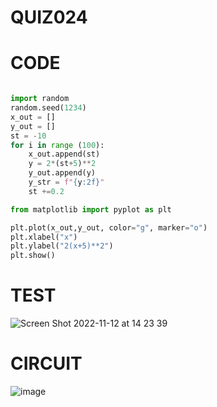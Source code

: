 # QUIZ024

# CODE
```.py

import random
random.seed(1234)
x_out = []
y_out = []
st = -10
for i in range (100):
    x_out.append(st)
    y = 2*(st+5)**2
    y_out.append(y)
    y_str = f"{y:2f}"
    st +=0.2

from matplotlib import pyplot as plt

plt.plot(x_out,y_out, color="g", marker="o")
plt.xlabel("x")
plt.ylabel("2(x+5)**2")
plt.show()
```
# TEST
![Screen Shot 2022-11-12 at 14 23 39](https://user-images.githubusercontent.com/111761417/201458752-4ad8f8f8-72dc-4ba0-88df-1ed080a984cc.png)

# CIRCUIT
![image](https://user-images.githubusercontent.com/111761417/201459493-ed0d0f8e-0d49-48b1-92ba-6e47188c824f.png)

